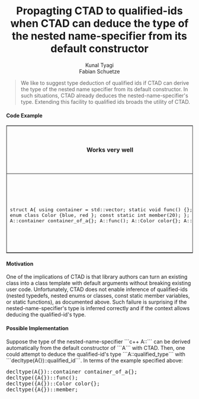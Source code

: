 <center> 
<h1> Propagting CTAD to qualified-ids when CTAD can deduce the type of the nested name-specifier from its default constructor</h1>


Kunal  Tyagi <br>
Fabian Schuetze
</center>

<blockquote>We like to suggest type deduction of qualified ids if CTAD can derive the type of the nested name specifier from its default constructor. In such situations, CTAD already deduces the nested-name-specifier's type. Extending this facility to qualified ids broads the utility of CTAD. </blockquote>

<h4> Code Example </h4>

<table border=1>
<tr>
<th>
Works very well
</th>
<th>
If the nested-name-specfier is a template, <br> types of qualified-ids aren't deducded, <br> although CTAD deduces the type of the specifier
</th>
</tr>

<tr>

<td>
<pre class="language-cpp">

struct A{
    using container = std::vector<int>;
    static void func() {};
    enum class Color {blue, red };
    const static int member(20); 
};
A a{};
A::container container_of_a{};
A::func();
A::Color color{};
A::member 
</pre>
</td>

<td>
<pre class="language-cpp">
template &lt;typename T = int&gt;
struct A{
    using container = std::vector<T>;
    static void func() {};
    enum class Color {blue, red };
    const static T member{20}; 
};
A a{}; <span style="color:blue">Works fine, thanks to CTAD</span>. 
A::container container_of_a{}; <span style="color:red">Breaks</span>. 
A::func();  <span style="color:red">Breaks</span>. 
A::Color color{};<span style="color:red">Breaks</span>. 
A::member <span style="color:red">Breaks</span>. 
</pre>
</td>

</tr>
</table>


<h4>Motivation</h4>
One of the implications of CTAD is that library authors can turn an existing class into a class template with default arguments without breaking existing user code. Unfortunately, CTAD does not enable inference of qualified-ids (nested typedefs, nested enums or classes, const static member variables, or static functions), as documented above. Such failure is surprising if the nested-name-specifier's type is inferred correctly and if the context allows deducing the qualified-id's type.

<h4>Possible Implementation</h4>
Suppose the type of the nested-name-specifier ```c++ A<T>::``` can be derived automatically from the default constructor of ```A``` with CTAD. Then, one could attempt to deduce the qualified-id's type  ```A<T>::qualified_type``` with ```decltype(A{})::qualified_id```. In terms of the example specified above:  
<pre class="language-cpp">
decltype(A{})::container container_of_a{};
decltype({A{})::func();
decltype({A{})::Color color{};
decltype({A{})::member;
</pre>
